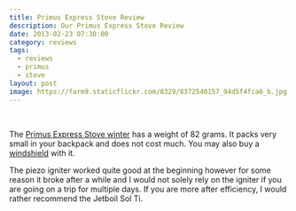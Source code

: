 ```yaml
---
title: Primus Express Stove Review
description: Our Primus Express Stove Review
date: 2013-02-23 07:30:00
category: reviews
tags:
  - reviews
  - primus
  - stove
layout: post
image: https://farm9.staticflickr.com/8329/8372540157_94d5f4fca6_b.jpg
---
```


<amp-img src="https://farm9.staticflickr.com/8329/8372540157_94d5f4fca6_b.jpg" layout="responsive" width="683" height="1024" alt="Primus Express Stove hiking and backpacking ultralight"></amp-img>
<br>
<!--more-->

The <a href="http://www.primus.eu/Templates/Pages/3_cols_white_middle.aspx?SectionId=5888" target="_blank">Primus Express Stove winter</a> has a weight of 82 grams. It packs very small in your backpack and does not cost much. You may also buy a <a href="http://www.primus.eu/Templates/Pages/Product.aspx?ItemId=87476" target="_blank">windshield</a> with it.

The piezo igniter worked quite good at the beginning however for some reason it broke after a while and I would not solely rely on the igniter if you are going on a trip for multiple days. If you are more after efficiency, I would rather recommend the Jetboil Sol Ti.

<br>
<script src="//z-na.amazon-adsystem.com/widgets/onejs?MarketPlace=US&adInstanceId=cc781bfd-577f-4efb-9da6-75cb9fc7d1c2"></script>
<br>
